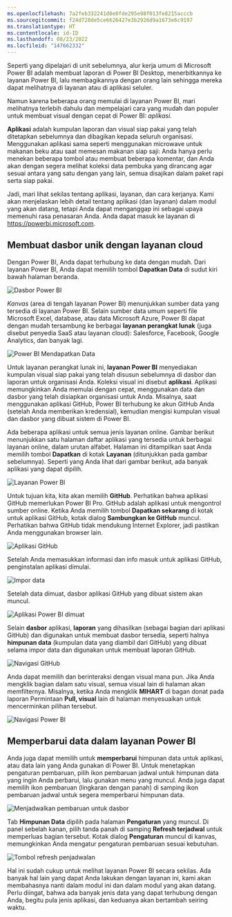 ```yaml
---
ms.openlocfilehash: 7a2feb332241d0e0fde295e98f013fe8215acccb
ms.sourcegitcommit: f24d728de5ce6626427e3b2926d9a1673e6c9197
ms.translationtype: HT
ms.contentlocale: id-ID
ms.lasthandoff: 08/23/2022
ms.locfileid: "147662332"
---
```

Seperti yang dipelajari di unit sebelumnya, alur kerja umum di Microsoft Power BI adalah membuat laporan di Power BI Desktop, menerbitkannya ke layanan Power BI, lalu membagikannya dengan orang lain sehingga mereka dapat melihatnya di layanan atau di aplikasi seluler.

Namun karena beberapa orang memulai di layanan Power BI, mari melihatnya terlebih dahulu dan mempelajari cara yang mudah dan populer untuk membuat visual dengan cepat di Power BI: *aplikasi*.

**Aplikasi** adalah kumpulan laporan dan visual siap pakai yang telah ditetapkan sebelumnya dan dibagikan kepada seluruh organisasi. Menggunakan aplikasi sama seperti menggunakan microwave untuk makanan beku atau saat memesan makanan siap saji: Anda hanya perlu menekan beberapa tombol atau membuat beberapa komentar, dan Anda akan dengan segera melihat koleksi data pembuka yang dirancang agar sesuai antara yang satu dengan yang lain, semua disajikan dalam paket rapi serta siap pakai.

Jadi, mari lihat sekilas tentang aplikasi, layanan, dan cara kerjanya. Kami akan menjelaskan lebih detail tentang aplikasi (dan layanan) dalam modul yang akan datang, tetapi Anda dapat menganggap ini sebagai upaya memenuhi rasa penasaran Anda. Anda dapat masuk ke layanan di <a href="https://powerbi.microsoft.com" target="_blank">https://powerbi.microsoft.com</a>. 

## <a name="create-out-of-box-dashboards-with-cloud-services"></a>Membuat dasbor unik dengan layanan cloud
Dengan Power BI, Anda dapat terhubung ke data dengan mudah. Dari layanan Power BI, Anda dapat memilih tombol **Dapatkan Data** di sudut kiri bawah halaman beranda.

![Dasbor Power BI](../media/pbi-touring_01.png)

*Kanvas* (area di tengah layanan Power BI) menunjukkan sumber data yang tersedia di layanan Power BI. Selain sumber data umum seperti file Microsoft Excel, database, atau data Microsoft Azure, Power BI dapat dengan mudah tersambung ke berbagai **layanan perangkat lunak** (juga disebut penyedia SaaS atau layanan cloud): Salesforce, Facebook, Google Analytics, dan banyak lagi.

![Power BI Mendapatkan Data](../media/pbi-touring_02.png)

Untuk layanan perangkat lunak ini, **layanan Power BI** menyediakan kumpulan visual siap pakai yang telah disusun sebelumnya di dasbor dan laporan untuk organisasi Anda. Koleksi visual ini disebut **aplikasi**. Aplikasi memungkinkan Anda memulai dengan cepat, menggunakan data dan dasbor yang telah disiapkan organisasi untuk Anda. Misalnya, saat menggunakan aplikasi GitHub, Power BI terhubung ke akun GitHub Anda (setelah Anda memberikan kredensial), kemudian mengisi kumpulan visual dan dasbor yang dibuat sistem di Power BI.

Ada beberapa aplikasi untuk semua jenis layanan online. Gambar berikut menunjukkan satu halaman daftar aplikasi yang tersedia untuk berbagai layanan online, dalam urutan alfabet. Halaman ini ditampilkan saat Anda memilih tombol **Dapatkan** di kotak **Layanan** (ditunjukkan pada gambar sebelumnya). Seperti yang Anda lihat dari gambar berikut, ada banyak aplikasi yang dapat dipilih.

![Layanan Power BI](../media/pbi-touring_03.png)

Untuk tujuan kita, kita akan memilih **GitHub**. Perhatikan bahwa aplikasi GitHub memerlukan Power BI Pro. GitHub adalah aplikasi untuk mengontrol sumber online. Ketika Anda memilih tombol **Dapatkan sekarang** di kotak untuk aplikasi GitHub, kotak dialog **Sambungkan ke GitHub** muncul. Perhatikan bahwa GitHub tidak mendukung Internet Explorer, jadi pastikan Anda menggunakan browser lain.

![Aplikasi GitHub](../media/pbi-touring_03b.png)

Setelah Anda memasukkan informasi dan info masuk untuk aplikasi GitHub, penginstalan aplikasi dimulai.

![Impor data](../media/pbi-touring_04.png)

Setelah data dimuat, dasbor aplikasi GitHub yang dibuat sistem akan muncul.

![Aplikasi Power BI dimuat](../media/pbi-touring_05.png)

Selain **dasbor** aplikasi, **laporan** yang dihasilkan (sebagai bagian dari aplikasi GitHub) dan digunakan untuk membuat dasbor tersedia, seperti halnya **himpunan data** (kumpulan data yang diambil dari GitHub) yang dibuat selama impor data dan digunakan untuk membuat laporan GitHub.

![Navigasi GitHub](../media/pbi-touring_06.png)

Anda dapat memilih dan berinteraksi dengan visual mana pun. Jika Anda mengklik bagian dalam satu visual, semua visual lain di halaman akan memfilternya.  Misalnya, ketika Anda mengklik **MIHART** di bagan donat pada laporan Permintaan **Pull, visual** lain di halaman menyesuaikan untuk mencerminkan pilihan tersebut.

![Navigasi Power BI](../media/pbi-touring_06b.png)

## <a name="update-data-in-the-power-bi-service"></a>Memperbarui data dalam layanan Power BI
Anda juga dapat memilih untuk **memperbarui** himpunan data untuk aplikasi, atau data lain yang Anda gunakan di Power BI. Untuk menetapkan pengaturan pembaruan, pilih ikon pembaruan jadwal untuk himpunan data yang ingin Anda perbarui, lalu gunakan menu yang muncul. Anda juga dapat memilih ikon pembaruan (lingkaran dengan panah) di samping ikon pembaruan jadwal untuk segera memperbarui himpunan data.

![Menjadwalkan pembaruan untuk dasbor](../media/pbi-touring_09.png)

Tab **Himpunan Data** dipilih pada halaman **Pengaturan** yang muncul. Di panel sebelah kanan, pilih tanda panah di samping **Refresh terjadwal** untuk memperluas bagian tersebut. Kotak dialog **Pengaturan** muncul di kanvas, memungkinkan Anda mengatur pengaturan pembaruan sesuai kebutuhan.

![Tombol refresh penjadwalan](../media/pbi-touring_10.png)

Hal ini sudah cukup untuk melihat layanan Power BI secara sekilas. Ada banyak hal lain yang dapat Anda lakukan dengan layanan ini, kami akan membahasnya nanti dalam modul ini dan dalam modul yang akan datang. Perlu diingat, bahwa ada banyak jenis data yang dapat terhubung dengan Anda, begitu pula jenis aplikasi, dan keduanya akan bertambah seiring waktu.

